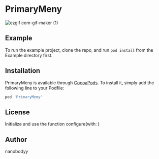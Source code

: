 # PrimaryMeny

![ezgif com-gif-maker (1)](https://user-images.githubusercontent.com/52631476/136538228-67353b30-bc96-499a-a921-7e73671bb2b9.gif)

## Example

To run the example project, clone the repo, and run `pod install` from the Example directory first.

## Installation

PrimaryMeny is available through [CocoaPods](https://cocoapods.org). To install
it, simply add the following line to your Podfile:

```ruby
pod 'PrimaryMeny'
```

## License

Initialize and use the function configure(with: )

## Author

nanobodyy

